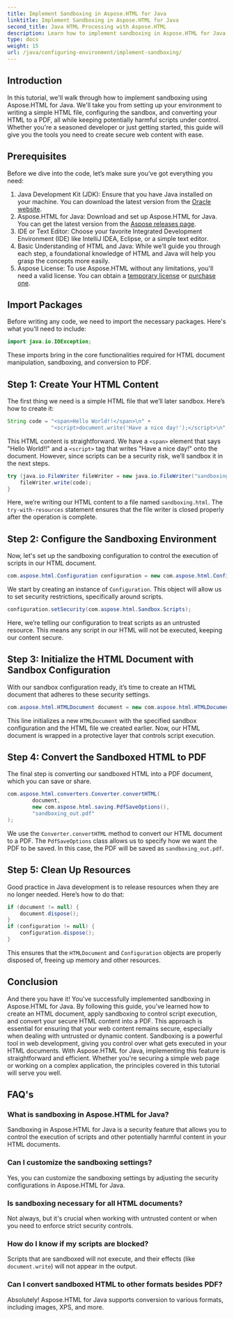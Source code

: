 ```yaml
---
title: Implement Sandboxing in Aspose.HTML for Java
linktitle: Implement Sandboxing in Aspose.HTML for Java
second_title: Java HTML Processing with Aspose.HTML
description: Learn how to implement sandboxing in Aspose.HTML for Java to securely control script execution in your HTML documents and convert them to PDF.
type: docs
weight: 15
url: /java/configuring-environment/implement-sandboxing/
---
```

## Introduction
In this tutorial, we'll walk through how to implement sandboxing using Aspose.HTML for Java. We'll take you from setting up your environment to writing a simple HTML file, configuring the sandbox, and converting your HTML to a PDF, all while keeping potentially harmful scripts under control. Whether you're a seasoned developer or just getting started, this guide will give you the tools you need to create secure web content with ease.
## Prerequisites
Before we dive into the code, let’s make sure you’ve got everything you need:
1. Java Development Kit (JDK): Ensure that you have Java installed on your machine. You can download the latest version from the [Oracle website](https://www.oracle.com/java/technologies/javase-downloads.html).
2. Aspose.HTML for Java: Download and set up Aspose.HTML for Java. You can get the latest version from the [Aspose releases page](https://releases.aspose.com/html/java/).
3. IDE or Text Editor: Choose your favorite Integrated Development Environment (IDE) like IntelliJ IDEA, Eclipse, or a simple text editor.
4. Basic Understanding of HTML and Java: While we’ll guide you through each step, a foundational knowledge of HTML and Java will help you grasp the concepts more easily.
5. Aspose License: To use Aspose.HTML without any limitations, you'll need a valid license. You can obtain a [temporary license](https://purchase.aspose.com/temporary-license/) or [purchase one](https://purchase.aspose.com/buy).

## Import Packages
Before writing any code, we need to import the necessary packages. Here's what you'll need to include:
```java
import java.io.IOException;
```
These imports bring in the core functionalities required for HTML document manipulation, sandboxing, and conversion to PDF.

## Step 1: Create Your HTML Content
The first thing we need is a simple HTML file that we’ll later sandbox. Here’s how to create it:
```java
String code = "<span>Hello World!!</span>\n" +
              "<script>document.write('Have a nice day!');</script>\n";
```
This HTML content is straightforward. We have a `<span>` element that says "Hello World!!" and a `<script>` tag that writes "Have a nice day!" onto the document. However, since scripts can be a security risk, we’ll sandbox it in the next steps.
```java
try (java.io.FileWriter fileWriter = new java.io.FileWriter("sandboxing.html")) {
    fileWriter.write(code);
}
```
Here, we’re writing our HTML content to a file named `sandboxing.html`. The `try-with-resources` statement ensures that the file writer is closed properly after the operation is complete.
## Step 2: Configure the Sandboxing Environment
Now, let's set up the sandboxing configuration to control the execution of scripts in our HTML document.
```java
com.aspose.html.Configuration configuration = new com.aspose.html.Configuration();
```
We start by creating an instance of `Configuration`. This object will allow us to set security restrictions, specifically around scripts.
```java
configuration.setSecurity(com.aspose.html.Sandbox.Scripts);
```
Here, we’re telling our configuration to treat scripts as an untrusted resource. This means any script in our HTML will not be executed, keeping our content secure.
## Step 3: Initialize the HTML Document with Sandbox Configuration
With our sandbox configuration ready, it’s time to create an HTML document that adheres to these security settings.
```java
com.aspose.html.HTMLDocument document = new com.aspose.html.HTMLDocument("sandboxing.html", configuration);
```
This line initializes a new `HTMLDocument` with the specified sandbox configuration and the HTML file we created earlier. Now, our HTML document is wrapped in a protective layer that controls script execution.
## Step 4: Convert the Sandboxed HTML to PDF
The final step is converting our sandboxed HTML into a PDF document, which you can save or share.
```java
com.aspose.html.converters.Converter.convertHTML(
        document,
        new com.aspose.html.saving.PdfSaveOptions(),
        "sandboxing_out.pdf"
);
```
We use the `Converter.convertHTML` method to convert our HTML document to a PDF. The `PdfSaveOptions` class allows us to specify how we want the PDF to be saved. In this case, the PDF will be saved as `sandboxing_out.pdf`.
## Step 5: Clean Up Resources
Good practice in Java development is to release resources when they are no longer needed. Here’s how to do that:
```java
if (document != null) {
    document.dispose();
}
if (configuration != null) {
    configuration.dispose();
}
```
This ensures that the `HTMLDocument` and `Configuration` objects are properly disposed of, freeing up memory and other resources.

## Conclusion
And there you have it! You've successfully implemented sandboxing in Aspose.HTML for Java. By following this guide, you've learned how to create an HTML document, apply sandboxing to control script execution, and convert your secure HTML content into a PDF. This approach is essential for ensuring that your web content remains secure, especially when dealing with untrusted or dynamic content.
Sandboxing is a powerful tool in web development, giving you control over what gets executed in your HTML documents. With Aspose.HTML for Java, implementing this feature is straightforward and efficient. Whether you're securing a simple web page or working on a complex application, the principles covered in this tutorial will serve you well.
## FAQ's
### What is sandboxing in Aspose.HTML for Java?
Sandboxing in Aspose.HTML for Java is a security feature that allows you to control the execution of scripts and other potentially harmful content in your HTML documents.
### Can I customize the sandboxing settings?
Yes, you can customize the sandboxing settings by adjusting the security configurations in Aspose.HTML for Java.
### Is sandboxing necessary for all HTML documents?
Not always, but it's crucial when working with untrusted content or when you need to enforce strict security controls.
### How do I know if my scripts are blocked?
Scripts that are sandboxed will not execute, and their effects (like `document.write`) will not appear in the output.
### Can I convert sandboxed HTML to other formats besides PDF?
Absolutely! Aspose.HTML for Java supports conversion to various formats, including images, XPS, and more.
